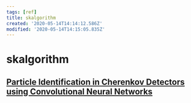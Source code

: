 ```yaml
---
tags: [ref]
title: skalgorithm
created: '2020-05-14T14:14:12.586Z'
modified: '2020-05-14T14:15:05.835Z'
---
```


# skalgorithm

## [Particle Identification in Cherenkov Detectors using Convolutional Neural Networks](https://cds.cern.ch/record/2209337/files/SKalgorithm_CERN_Report.pdf)
